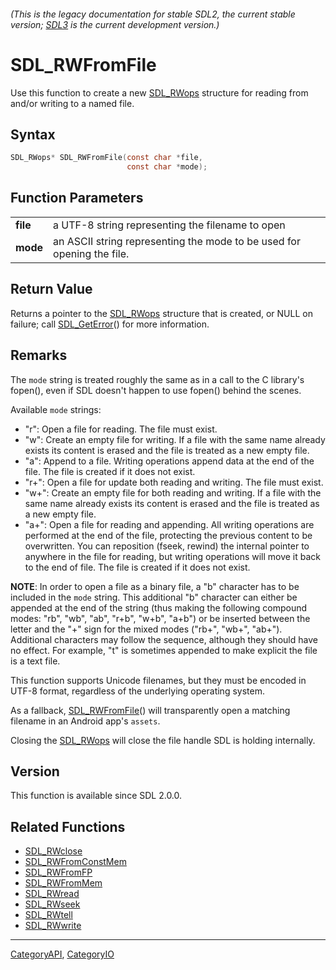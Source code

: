 ###### (This is the legacy documentation for stable SDL2, the current stable version; [SDL3](https://wiki.libsdl.org/SDL3/) is the current development version.)
# SDL_RWFromFile

Use this function to create a new [SDL_RWops](SDL_RWops) structure for reading from and/or writing to a named file.

## Syntax

```c
SDL_RWops* SDL_RWFromFile(const char *file,
                          const char *mode);

```

## Function Parameters

|              |                                                                        |
| ------------ | ---------------------------------------------------------------------- |
| **file**     | a UTF-8 string representing the filename to open                       |
| **mode**     | an ASCII string representing the mode to be used for opening the file. |

## Return Value

Returns a pointer to the [SDL_RWops](SDL_RWops) structure that is created,
or NULL on failure; call [SDL_GetError](SDL_GetError)() for more
information.

## Remarks

The `mode` string is treated roughly the same as in a call to the C
library's fopen(), even if SDL doesn't happen to use fopen() behind the
scenes.

Available `mode` strings:

- "r": Open a file for reading. The file must exist.
- "w": Create an empty file for writing. If a file with the same name
  already exists its content is erased and the file is treated as a new
  empty file.
- "a": Append to a file. Writing operations append data at the end of the
  file. The file is created if it does not exist.
- "r+": Open a file for update both reading and writing. The file must
  exist.
- "w+": Create an empty file for both reading and writing. If a file with
  the same name already exists its content is erased and the file is
  treated as a new empty file.
- "a+": Open a file for reading and appending. All writing operations are
  performed at the end of the file, protecting the previous content to be
  overwritten. You can reposition (fseek, rewind) the internal pointer to
  anywhere in the file for reading, but writing operations will move it
  back to the end of file. The file is created if it does not exist.

**NOTE**: In order to open a file as a binary file, a "b" character has to
be included in the `mode` string. This additional "b" character can either
be appended at the end of the string (thus making the following compound
modes: "rb", "wb", "ab", "r+b", "w+b", "a+b") or be inserted between the
letter and the "+" sign for the mixed modes ("rb+", "wb+", "ab+").
Additional characters may follow the sequence, although they should have no
effect. For example, "t" is sometimes appended to make explicit the file is
a text file.

This function supports Unicode filenames, but they must be encoded in UTF-8
format, regardless of the underlying operating system.

As a fallback, [SDL_RWFromFile](SDL_RWFromFile)() will transparently open a
matching filename in an Android app's `assets`.

Closing the [SDL_RWops](SDL_RWops) will close the file handle SDL is
holding internally.

## Version

This function is available since SDL 2.0.0.

## Related Functions

* [SDL_RWclose](SDL_RWclose)
* [SDL_RWFromConstMem](SDL_RWFromConstMem)
* [SDL_RWFromFP](SDL_RWFromFP)
* [SDL_RWFromMem](SDL_RWFromMem)
* [SDL_RWread](SDL_RWread)
* [SDL_RWseek](SDL_RWseek)
* [SDL_RWtell](SDL_RWtell)
* [SDL_RWwrite](SDL_RWwrite)

----
[CategoryAPI](CategoryAPI), [CategoryIO](CategoryIO)


